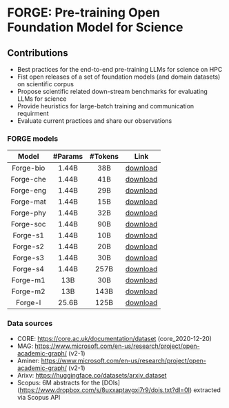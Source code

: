 # FORGE: Pre-training Open Foundation Model for Science 

## Contributions   
-	Best practices for the end-to-end pre-training LLMs for science on HPC 
-	Fist open releases of a set of foundation models (and domain datasets) on scientific corpus  
-	Propose scientific related down-stream benchmarks for evaluating LLMs for science
-	Provide heuristics for large-batch training and communication requirment
-	Evaluate current practices and share our observations 

### FORGE models 
|   Model   | #Params | #Tokens |                                          Link                                         |
|:---------:|:-------:|:-------:|:-------------------------------------------------------------------------------------:|
| Forge-bio |  1.44B  |   38B   | [download](https://www.dropbox.com/sh/41sqapgza3ok9q9/AADLgwTiHVU26ZeW_UQ8apyta?dl=0) |
| Forge-che |  1.44B  |   41B   | [download](https://www.dropbox.com/sh/1jn3n7099r8pzt8/AAAO6sOpFYG-G_qFI6C6CXVVa?dl=0) |
| Forge-eng |  1.44B  |   29B   | [download](https://www.dropbox.com/sh/ueki0n6y3v8gtkw/AAB6-3ml9slcbOonk6ccdD4Ua?dl=0) |
| Forge-mat |  1.44B  |   15B   | [download](https://www.dropbox.com/sh/ngrr3bjulc76944/AABpm_OxA-GQPWzIPM4KpVKOa?dl=0) |
| Forge-phy |  1.44B  |   32B   | [download](https://www.dropbox.com/sh/jxux4tplw5aw7kw/AAAdk334IEMbY7HJlJrWVzyfa?dl=0) |
| Forge-soc |  1.44B  |   90B   | [download](https://www.dropbox.com/sh/54tuyslytqhpq1z/AAAc65c3TQWo2MyPoSiPxKI2a?dl=0) |
|  Forge-s1 |  1.44B  |   10B   | [download](https://www.dropbox.com/sh/kr5otsr07e56kse/AAB8o5_tFAF1HxkQpuVwSprLa?dl=0) |
|  Forge-s2 |  1.44B  |   20B   | [download](https://www.dropbox.com/sh/2wdw9nz4xw5905y/AAB8ckmsZ-do3LEV-e9MafdAa?dl=0) |
|  Forge-s3 |  1.44B  |   30B   | [download](https://www.dropbox.com/sh/muvwrhzebv60mzm/AADhFBQATT7CKqNTtDQcskr9a?dl=0) |
|  Forge-s4 |  1.44B  |   257B  | [download](https://www.dropbox.com/sh/byr1ydik5n1ucod/AADOu_9C6AwVPTThTUFQ7yQba?dl=0) |
|  Forge-m1 |   13B   |   30B   | [download](https://www.dropbox.com/sh/lgoq8z0aw72mtjw/AACUaW83vjUMvlmnQXBftRf-a?dl=0) |
|  Forge-m2 |   13B   |   143B  | [download](https://www.dropbox.com/sh/unc9zjvw34h9v00/AAAsVofwizrkxpTbjY7HMsipa?dl=0) |
|  Forge-l  |  25.6B  |   125B  | [download](https://www.dropbox.com/sh/wgl7fe7i8situkm/AACDWmIWzoPR5Nt6MZrMMDbYa?dl=0) |

### Data sources
- CORE: https://core.ac.uk/documentation/dataset  (core_2020-12-20)
- MAG: https://www.microsoft.com/en-us/research/project/open-academic-graph/  (v2-1)
- Aminer: https://www.microsoft.com/en-us/research/project/open-academic-graph/ (v2-1)
- Arixv: https://huggingface.co/datasets/arxiv_dataset 
- Scopus: 6M abstracts for the [DOIs] (https://www.dropbox.com/s/8uxxaptavgxi7r9/dois.txt?dl=0I) extracted via Scopus API


